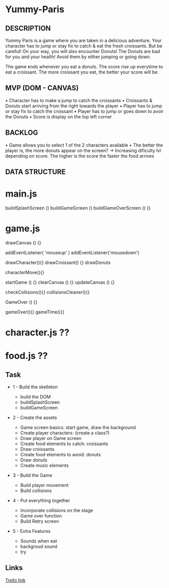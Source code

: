 # Yummy-Paris

## DESCRIPTION
Yummy Paris is a game where you are taken in a delicious adventure. Your character has to jump or stay fix to catch & eat the fresh croissants. But be careful! On your way, you will also encounter Donuts! The Donuts are bad for you and your health! Avoid them by either jumping or going down. 

The game ends whenever you eat a donuts. The score rise up everytime to eat a croissant. The more croissant you eat, the better your score will be.


## MVP (DOM - CANVAS)
• Character has to make a jump to catch the croissants
• Croissants & Donuts start arriving from the right towards the player
• Player has to jump or stay fix to catch the croissant
• Player has to jump or goes down to avoir the Donuts
• Score is display on the top left corner




## BACKLOG
• Game allows you to select 1 of the 2 characters available
• The better the player is, the more donuts appear on the screen? -> Increasing dificulty lvl depending on score. The higher is the score the faster the food arrives


## DATA STRUCTURE

# main.js
buildSplashScreen () 
buildGameScreen () 
buildGameOverScreen () {}

# game.js
drawCanvas () {}

addEventListener( 'mouseup' )
addEventListener('mousedown')

drawCharacter(){}
drawCroissant() {}
drawDonuts

characterMove(){}

startGame () {}
clearCanvas () {}
updateCanvas () {}

checkCollisions(){}
collisionsCleaner(){}

GameOver () {}

gameOver(){}
gameTime(){}

# character.js ??
# food.js ??

## Task
- 1 - Build the skelleton
  - build the DOM
  - buildSplashScreen
  - buildGameScreen

- 2 - Create the assets
  - Game screen basics: start game, draw the background
  - Create player characters: (create a class?)
  - Draw player on Game screen
  - Create food elements to catch: croissants
  - Draw croissants
  - Create food elements to avoid: donuts
  - Draw donuts
  - Create music elements

- 3  - Build the Game
   - Build player movement
   - Build collisions
 
 - 4 - Put everything together
   - Incorporate collisions on the stage
   - Game over function
   - Build Retry screen

- 5 - Extra Features 
    - Sounds when eat
    - backgroud sound
    - try

## Links

[Trello link](https://trello.com/b/htlPz7VD/ironhack-m1-project)